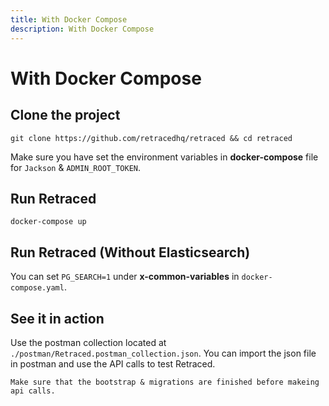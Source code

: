 ```yaml
---
title: With Docker Compose
description: With Docker Compose
---
```


# With Docker Compose

## Clone the project

`git clone https://github.com/retracedhq/retraced && cd retraced`

Make sure you have set the environment variables in **docker-compose** file for `Jackson` & `ADMIN_ROOT_TOKEN`.

## Run Retraced

`docker-compose up`

## Run Retraced (Without Elasticsearch)

You can set `PG_SEARCH=1` under **x-common-variables** in `docker-compose.yaml`.

## See it in action

Use the postman collection located at `./postman/Retraced.postman_collection.json`.
You can import the json file in postman and use the API calls to test Retraced.

`Make sure that the bootstrap & migrations are finished before makeing api calls.`
